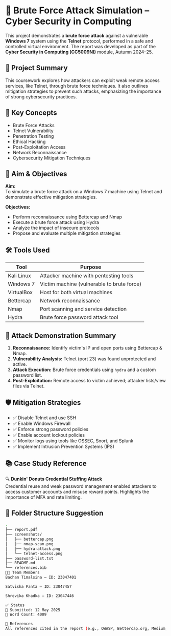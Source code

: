 # 🔐 Brute Force Attack Simulation – Cyber Security in Computing

This project demonstrates a **brute force attack** against a vulnerable **Windows 7** system using the **Telnet** protocol, performed in a safe and controlled virtual environment. The report was developed as part of the **Cyber Security in Computing (CC5009NI)** module, Autumn 2024–25.

## 📌 Project Summary

This coursework explores how attackers can exploit weak remote access services, like Telnet, through brute force techniques. It also outlines mitigation strategies to prevent such attacks, emphasizing the importance of strong cybersecurity practices.

## 🧠 Key Concepts

- Brute Force Attacks
- Telnet Vulnerability
- Penetration Testing
- Ethical Hacking
- Post-Exploitation Access
- Network Reconnaissance
- Cybersecurity Mitigation Techniques

## 🎯 Aim & Objectives

**Aim:**  
To simulate a brute force attack on a Windows 7 machine using Telnet and demonstrate effective mitigation strategies.

**Objectives:**
- Perform reconnaissance using Bettercap and Nmap
- Execute a brute force attack using Hydra
- Analyze the impact of insecure protocols
- Propose and evaluate multiple mitigation strategies

## 🛠️ Tools Used

| Tool         | Purpose                                      |
|--------------|----------------------------------------------|
| Kali Linux   | Attacker machine with pentesting tools       |
| Windows 7    | Victim machine (vulnerable to brute force)   |
| VirtualBox   | Host for both virtual machines               |
| Bettercap    | Network reconnaissance                       |
| Nmap         | Port scanning and service detection          |
| Hydra        | Brute force password attack tool             |

## 🧪 Attack Demonstration Summary

1. **Reconnaissance:** Identify victim's IP and open ports using Bettercap & Nmap.
2. **Vulnerability Analysis:** Telnet (port 23) was found unprotected and active.
3. **Attack Execution:** Brute force credentials using `hydra` and a custom password list.
4. **Post-Exploitation:** Remote access to victim achieved; attacker lists/view files via Telnet.

## 🛡️ Mitigation Strategies

- ✅ Disable Telnet and use SSH
- ✅ Enable Windows Firewall
- ✅ Enforce strong password policies
- ✅ Enable account lockout policies
- ✅ Monitor logs using tools like OSSEC, Snort, and Splunk
- ✅ Implement Intrusion Prevention Systems (IPS)

## 📚 Case Study Reference

🔍 **Dunkin' Donuts Credential Stuffing Attack**  
Credential reuse and weak password management enabled attackers to access customer accounts and misuse reward points. Highlights the importance of MFA and rate limiting.

## 📁 Folder Structure Suggestion

```bash
.
├── report.pdf
├── screenshots/
│   ├── bettercap.png
│   ├── nmap-scan.png
│   ├── hydra-attack.png
│   └── telnet-access.png
├── password-list.txt
├── README.md
└── references.bib
👨‍💻 Team Members
Bachan Timalsina – ID: 23047401

Satvisha Panta – ID: 23047457

Shrevika Khadka – ID: 23047446

✅ Status
📅 Submitted: 12 May 2025
📝 Word Count: 4009

📜 References
All references cited in the report (e.g., OWASP, Bettercap.org, Medium, Reuters, etc.) can be found at the end of the PDF document or in this BibTeX/Reference file if uploaded.
